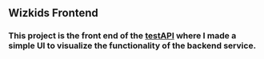 ## Wizkids Frontend

### This project is the front end of the [testAPI](https://github.com/dragospascariu/Personal-Projects/tree/main/testAPI) where I made a simple UI to visualize the functionality of the backend service.
